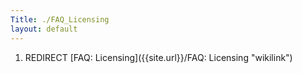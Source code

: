 ```yaml
---
Title: ./FAQ_Licensing
layout: default
---
```


1.  REDIRECT [FAQ: Licensing]({{site.url}}/FAQ: Licensing "wikilink")
